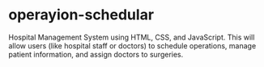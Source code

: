 # operayion-schedular
Hospital Management System using HTML, CSS, and JavaScript. This will allow users (like hospital staff or doctors) to schedule operations, manage patient information, and assign doctors to surgeries.
